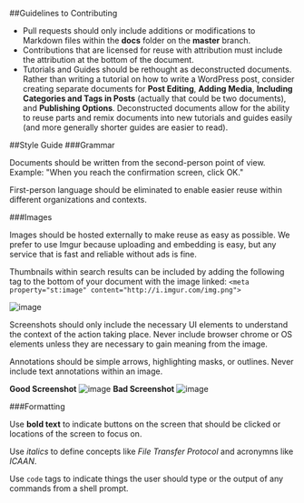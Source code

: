 ##Guidelines to Contributing

* Pull requests should only include additions or modifications to Markdown files within the **docs** folder on the **master** branch.
* Contributions that are licensed for reuse with attribution must include the attribution at the bottom of the document.
* Tutorials and Guides should be rethought as deconstructed documents. Rather than writing a tutorial on how to write a WordPress post, consider creating separate documents for **Post Editing**, **Adding Media**, **Including Categories and Tags in Posts** (actually that could be two documents), and **Publishing Options**. Deconstructed documents allow for the ability to reuse parts and remix documents into new tutorials and guides easily (and more generally shorter guides are easier to read).

##Style Guide
###Grammar

Documents should be written from the second-person point of view. Example: "When you reach the confirmation screen, click OK."

First-person language should be eliminated to enable easier reuse within different organizations and contexts.

###Images

Images should be hosted externally to make reuse as easy as possible. We prefer to use Imgur because uploading and embedding is easy, but any service that is fast and reliable without ads is fine.

Thumbnails within search results can be included by adding the following tag to the bottom of your document with the image linked:
```<meta property="st:image" content="http://i.imgur.com/img.png">```

![image](http://i.imgur.com/kaA148N.png)

Screenshots should only include the necessary UI elements to understand the context of the action taking place. Never include browser chrome or OS elements unless they are necessary to gain meaning from the image.

Annotations should be simple arrows, highlighting masks, or outlines. Never include text annotations within an image.

**Good Screenshot**
![image](http://i.imgur.com/Bq25eZG.png)
**Bad Screenshot**
![image](http://i.imgur.com/YM5WRsu.png)

###Formatting

Use **bold text** to indicate buttons on the screen that should be clicked or locations of the screen to focus on.

Use *italics* to define concepts like *File Transfer Protocol* and acronymns like *ICAAN*. 

Use `code` tags to indicate things the user should type or the output of any commands from a shell prompt.


